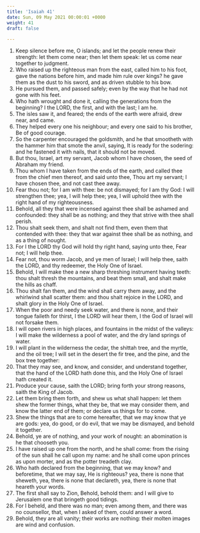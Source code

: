 ```yaml
---
title: 'Isaiah 41'
date: Sun, 09 May 2021 00:00:01 +0000
weight: 41
draft: false
  
---
```


1. Keep silence before me, O islands; and let the people renew their strength: let them come near; then let them speak: let us come near together to judgment.
2. Who raised up the righteous man from the east, called him to his foot, gave the nations before him, and made him rule over kings? he gave them as the dust to his sword, and as driven stubble to his bow.
3. He pursued them, and passed safely; even by the way that he had not gone with his feet.
4. Who hath wrought and done it, calling the generations from the beginning? I the LORD, the first, and with the last; I am he.
5. The isles saw it, and feared; the ends of the earth were afraid, drew near, and came.
6. They helped every one his neighbour; and every one said to his brother, Be of good courage.
7. So the carpenter encouraged the goldsmith, and he that smootheth with the hammer him that smote the anvil, saying, It is ready for the sodering: and he fastened it with nails, that it should not be moved.
8. But thou, Israel, art my servant, Jacob whom I have chosen, the seed of Abraham my friend.
9. Thou whom I have taken from the ends of the earth, and called thee from the chief men thereof, and said unto thee, Thou art my servant; I have chosen thee, and not cast thee away.
10. Fear thou not; for I am with thee: be not dismayed; for I am thy God: I will strengthen thee; yea, I will help thee; yea, I will uphold thee with the right hand of my righteousness.
11. Behold, all they that were incensed against thee shall be ashamed and confounded: they shall be as nothing; and they that strive with thee shall perish.
12. Thou shalt seek them, and shalt not find them, even them that contended with thee: they that war against thee shall be as nothing, and as a thing of nought.
13. For I the LORD thy God will hold thy right hand, saying unto thee, Fear not; I will help thee.
14. Fear not, thou worm Jacob, and ye men of Israel; I will help thee, saith the LORD, and thy redeemer, the Holy One of Israel.
15. Behold, I will make thee a new sharp threshing instrument having teeth: thou shalt thresh the mountains, and beat them small, and shalt make the hills as chaff.
16. Thou shalt fan them, and the wind shall carry them away, and the whirlwind shall scatter them: and thou shalt rejoice in the LORD, and shalt glory in the Holy One of Israel.
17. When the poor and needy seek water, and there is none, and their tongue faileth for thirst, I the LORD will hear them, I the God of Israel will not forsake them.
18. I will open rivers in high places, and fountains in the midst of the valleys: I will make the wilderness a pool of water, and the dry land springs of water.
19. I will plant in the wilderness the cedar, the shittah tree, and the myrtle, and the oil tree; I will set in the desert the fir tree, and the pine, and the box tree together:
20. That they may see, and know, and consider, and understand together, that the hand of the LORD hath done this, and the Holy One of Israel hath created it.
21. Produce your cause, saith the LORD; bring forth your strong reasons, saith the King of Jacob.
22. Let them bring them forth, and shew us what shall happen: let them shew the former things, what they be, that we may consider them, and know the latter end of them; or declare us things for to come.
23. Shew the things that are to come hereafter, that we may know that ye are gods: yea, do good, or do evil, that we may be dismayed, and behold it together.
24. Behold, ye are of nothing, and your work of nought: an abomination is he that chooseth you.
25. I have raised up one from the north, and he shall come: from the rising of the sun shall he call upon my name: and he shall come upon princes as upon morter, and as the potter treadeth clay.
26. Who hath declared from the beginning, that we may know? and beforetime, that we may say, He is righteous? yea, there is none that sheweth, yea, there is none that declareth, yea, there is none that heareth your words.
27. The first shall say to Zion, Behold, behold them: and I will give to Jerusalem one that bringeth good tidings.
28. For I beheld, and there was no man; even among them, and there was no counsellor, that, when I asked of them, could answer a word.
29. Behold, they are all vanity; their works are nothing: their molten images are wind and confusion.
